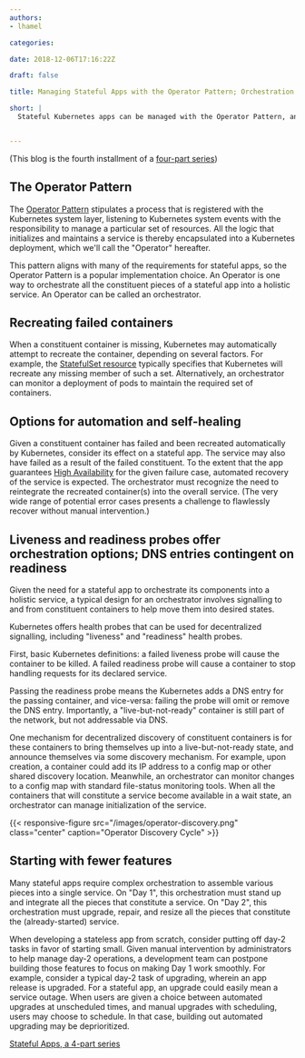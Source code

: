 ```yaml
---
authors:
- lhamel

categories:

date: 2018-12-06T17:16:22Z

draft: false

title: Managing Stateful Apps with the Operator Pattern; Orchestration Considerations

short: |
  Stateful Kubernetes apps can be managed with the Operator Pattern, and have other considerations regarding their orchestration; the forth blog of a series of 4 on Stateless Kubernetes Apps


---
```

(This blog is the fourth installment of a [four-part series](/post/stateful-apps-toc))

## The Operator Pattern

The [Operator Pattern](https://coreos.com/blog/introducing-operators.html) stipulates a process that is registered with the Kubernetes system layer, listening to Kubernetes system events with the responsibility to manage a particular set of resources. All the logic that initializes and maintains a service is thereby encapsulated into a Kubernetes deployment, which we'll call the "Operator" hereafter. 

This pattern aligns with many of the requirements for stateful apps, so the Operator Pattern is a popular implementation choice. 
An Operator is one way to orchestrate all the constituent pieces of a stateful app into a holistic service. 
An Operator can be called an orchestrator. 


## Recreating failed containers

When a constituent container is missing, Kubernetes may automatically attempt to 
recreate the container, depending on several factors. For example, the 
[StatefulSet resource](https://kubernetes.io/docs/concepts/workloads/controllers/statefulset/) typically 
specifies that Kubernetes will recreate any missing member of such a set. 
Alternatively, an orchestrator can monitor a deployment of pods to maintain the required set of containers. 

## Options for automation and self-healing

Given a constituent container has failed and been recreated automatically by Kubernetes, 
consider its effect on a stateful app. The service may also have failed as a result of the failed constituent. 
To the extent that the app guarantees [High Availability](https://en.wikipedia.org/wiki/High_availability) for 
the given failure case, automated recovery of the service is expected. The orchestrator must recognize the need to 
reintegrate the recreated container(s) into the overall service. (The very wide range of potential error cases presents 
a challenge to flawlessly recover without manual intervention.)

## Liveness and readiness probes offer orchestration options; DNS entries contingent on readiness

Given the need for a stateful app to orchestrate its components into a holistic service, 
a typical design for an orchestrator involves signalling to and from constituent containers to 
help move them into desired states. 

Kubernetes offers health probes that can be used for decentralized signalling, 
including "liveness" and "readiness" health probes.

First, basic Kubernetes definitions: a failed liveness probe will cause the container to be killed. 
A failed readiness probe will cause a container to stop handling requests for its declared service. 

Passing the readiness probe means the Kubernetes adds a DNS entry for the passing container, 
and vice-versa: failing the probe will omit or remove the DNS entry. Importantly, a "live-but-not-ready" container 
is still part of the network, but not addressable via DNS. 

One mechanism for decentralized discovery of constituent containers is for these containers to bring themselves up into 
a live-but-not-ready state, and announce themselves via some discovery mechanism. For example, upon creation, a container could 
add its IP address to a config map or other shared discovery location. Meanwhile, an orchestrator can monitor
changes to a config map with standard file-status monitoring tools. When all the containers 
that will constitute a service become available in a wait state, an orchestrator can 
manage initialization of the service.

{{< responsive-figure src="/images/operator-discovery.png" class="center" caption="Operator Discovery Cycle" >}}

## Starting with fewer features

Many stateful apps require complex orchestration to assemble various pieces into a single service. 
On "Day 1", this orchestration must stand up and integrate all the pieces that constitute a service. 
On "Day 2", this orchestration must upgrade, repair, and resize all the pieces that constitute the 
(already-started) service.

When developing a stateless app from scratch, consider putting off day-2 tasks in favor of starting small. 
Given manual intervention by administrators to help manage day-2 operations, 
a development team can postpone building those features to focus on making Day 1 work smoothly. 
For example, consider a typical day-2 task of upgrading, wherein an app release is upgraded. 
For a stateful app, an upgrade could easily mean a service outage. When users are given a choice 
between automated upgrades at unscheduled times, and manual upgrades with scheduling, 
users may choose to schedule. In that case, building out automated upgrading may be deprioritized.

[Stateful Apps, a 4-part series](/post/stateful-apps-toc)
